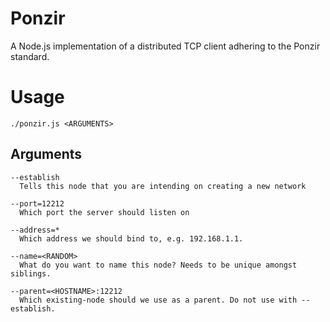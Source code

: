 # Ponzir

A Node.js implementation of a  distributed TCP client adhering to the Ponzir standard.

# Usage

    ./ponzir.js <ARGUMENTS>

## Arguments

    --establish
      Tells this node that you are intending on creating a new network

    --port=12212
      Which port the server should listen on

    --address=*
      Which address we should bind to, e.g. 192.168.1.1.

    --name=<RANDOM>
      What do you want to name this node? Needs to be unique amongst siblings.

    --parent=<HOSTNAME>:12212
      Which existing-node should we use as a parent. Do not use with --establish.
